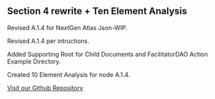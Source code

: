 ## Section 4 rewrite + Ten Element Analysis

Revised A.1.4 for NextGen Atlas Json-WIP.  

Revised A.1.4 per intructions.

Added Supporting Root for Child Documents and FacilitatorDAO Action Example Directory. 

Created 10 Element Analysis for node A.1.4. 

[Visit our Github Repository](https://github.com/Bonapublica/Rewrite-A.1.4-/blob/main/JSON%20Atlas%20node%20A.1.4)
